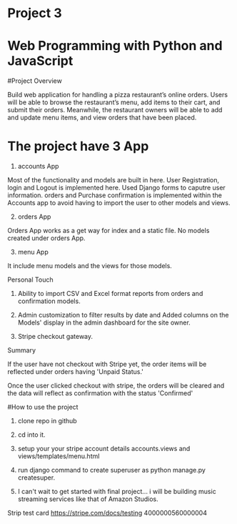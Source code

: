 # Project 3

# Web Programming with Python and JavaScript


#Project Overview



Build  web application for handling a pizza restaurant’s online orders. Users will be able to browse the restaurant’s menu, add items to their cart, and submit their orders. Meanwhile, the restaurant owners will be able to add and update menu items, and view orders that have been placed.


# The project have 3 App


1. accounts App


Most of the functionality and models are built in here.
User Registration, login and Logout is implemented here.
Used Django forms to caputre user information.
orders and Purchase confirmation is implemented within the Accounts app to avoid having to import the user to other models and views.

2. orders App


Orders App works as a get way for index and a static file. No models created under orders App.


3. menu App


It include menu models and the views for those models.

Personal Touch 


1. Ability to import CSV and Excel format reports from orders and confirmation models.

2. Admin customization to filter results by date and Added columns on the Models' display in the admin dashboard for the site owner.


2. Stripe checkout gateway.

Summary


If the user have not checkout with Stripe yet, the order items will be reflected under orders having 'Unpaid Status.'

Once the user clicked checkout with stripe, the orders will be cleared and the data will reflect as confirmation with the status 'Confirmed'

#How to use the project

1. clone repo in github

2. cd into it.

3. setup your your stripe account details  accounts.views and views/templates/menu.html

4. run django command to create superuser as python manage.py createsuper.

5. I can't wait to get started with final project... i will be building music streaming services like that of Amazon Studios.


Strip test card
https://stripe.com/docs/testing
4000000560000004
